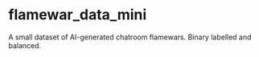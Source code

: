 # flamewar_data_mini
A small dataset of AI-generated chatroom flamewars. Binary labelled and balanced.
